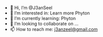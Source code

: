 - 👋 Hi, I’m @J3anSeel
- 👀 I’m interested in: Learn more Phyton
- 🌱 I’m currently learning: Phyton
- 💞️ I’m looking to collaborate on ...
- 📫 How to reach me: j3anzeel@gmail.com
